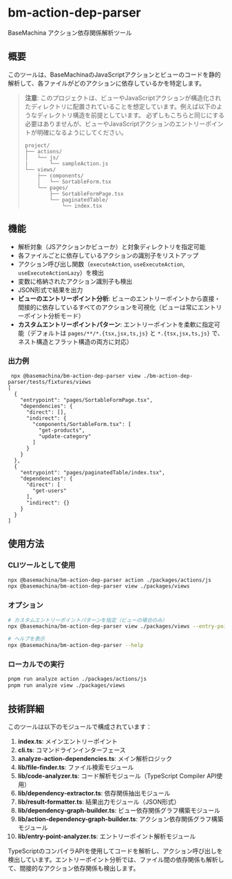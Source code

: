 # bm-action-dep-parser

BaseMachina アクション依存関係解析ツール

## 概要

このツールは、BaseMachinaのJavaScriptアクションとビューのコードを静的解析して、各ファイルがどのアクションに依存しているかを特定します。

> **注意**: このプロジェクトは、ビューやJavaScriptアクションが構造化されたディレクトリに配置されていることを想定しています。例えば以下のようなディレクトリ構造を前提としています。
> 必ずしもこちらと同じにする必要はありませんが、ビューやJavaScriptアクションのエントリーポイントが明確になるようにしてください。
>
> ```
> project/
> ├── actions/
> │   └── js/
> |       └── sampleAction.js
> └── views/
>     ├── components/
>     │   └── SortableForm.tsx
>     └── pages/
>         ├── SortableFormPage.tsx
>         └── paginatedTable/
>             └── index.tsx
> ```

## 機能

- 解析対象（JSアクションかビューか）と対象ディレクトリを指定可能
- 各ファイルごとに依存しているアクションの識別子をリストアップ
- アクション呼び出し関数（`executeAction`, `useExecuteAction`, `useExecuteActionLazy`）を検出
- 変数に格納されたアクション識別子も検出
- JSON形式で結果を出力
- **ビューのエントリーポイント分析**: ビューのエントリーポイントから直接・間接的に依存しているすべてのアクションを可視化（ビューは常にエントリーポイント分析モード）
- **カスタムエントリーポイントパターン**: エントリーポイントを柔軟に指定可能（デフォルトは `pages/**/*.{tsx,jsx,ts,js}` と `*.{tsx,jsx,ts,js}` で、ネスト構造とフラット構造の両方に対応）

### 出力例

```
 npx @basemachina/bm-action-dep-parser view ./bm-action-dep-parser/tests/fixtures/views 
[
  {
    "entrypoint": "pages/SortableFormPage.tsx",
    "dependencies": {
      "direct": [],
      "indirect": {
        "components/SortableForm.tsx": [
          "get-products",
          "update-category"
        ]
      }
    }
  },
  {
    "entrypoint": "pages/paginatedTable/index.tsx",
    "dependencies": {
      "direct": [
        "get-users"
      ],
      "indirect": {}
    }
  }
]
```

## 使用方法

### CLIツールとして使用

```bash
npx @basemachina/bm-action-dep-parser action ./packages/actions/js
npx @basemachina/bm-action-dep-parser view ./packages/views
```

### オプション

```bash
# カスタムエントリーポイントパターンを指定（ビューの場合のみ）
npx @basemachina/bm-action-dep-parser view ./packages/views --entry-point-patterns "**/*.tsx"

# ヘルプを表示
npx @basemachina/bm-action-dep-parser --help
```

### ローカルでの実行

```bash
pnpm run analyze action ./packages/actions/js
pnpm run analyze view ./packages/views
```

## 技術詳細

このツールは以下のモジュールで構成されています：

1. **index.ts**: メインエントリーポイント
2. **cli.ts**: コマンドラインインターフェース
3. **analyze-action-dependencies.ts**: メイン解析ロジック
4. **lib/file-finder.ts**: ファイル検索モジュール
5. **lib/code-analyzer.ts**: コード解析モジュール（TypeScript Compiler API使用）
6. **lib/dependency-extractor.ts**: 依存関係抽出モジュール
7. **lib/result-formatter.ts**: 結果出力モジュール（JSON形式）
8. **lib/dependency-graph-builder.ts**: ビュー依存関係グラフ構築モジュール
9. **lib/action-dependency-graph-builder.ts**: アクション依存関係グラフ構築モジュール
10. **lib/entry-point-analyzer.ts**: エントリーポイント解析モジュール

TypeScriptのコンパイラAPIを使用してコードを解析し、アクション呼び出しを検出しています。エントリーポイント分析では、ファイル間の依存関係も解析して、間接的なアクション依存関係も検出します。
